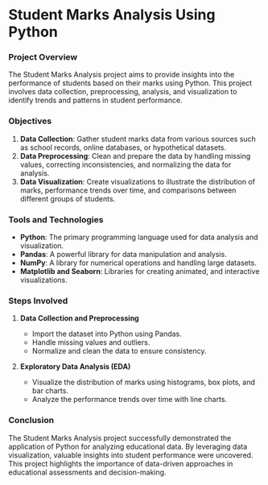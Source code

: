 # Student Marks Analysis Using Python

### Project Overview

The Student Marks Analysis project aims to provide insights into the performance of students based on their marks using Python. This project involves data collection, preprocessing, analysis, and visualization to identify trends and patterns in student performance.

### Objectives

1. **Data Collection**: Gather student marks data from various sources such as school records, online databases, or hypothetical datasets.
2. **Data Preprocessing**: Clean and prepare the data by handling missing values, correcting inconsistencies, and normalizing the data for analysis.
3. **Data Visualization**: Create visualizations to illustrate the distribution of marks, performance trends over time, and comparisons between different groups of students.

### Tools and Technologies

- **Python**: The primary programming language used for data analysis and visualization.
- **Pandas**: A powerful library for data manipulation and analysis.
- **NumPy**: A library for numerical operations and handling large datasets.
- **Matplotlib and Seaborn**: Libraries for creating animated, and interactive visualizations.

### Steps Involved

1. **Data Collection and Preprocessing**
   - Import the dataset into Python using Pandas.
   - Handle missing values and outliers.
   - Normalize and clean the data to ensure consistency.

2. **Exploratory Data Analysis (EDA)**
   - Visualize the distribution of marks using histograms, box plots, and bar charts.
   - Analyze the performance trends over time with line charts.

### Conclusion

The Student Marks Analysis project successfully demonstrated the application of Python for analyzing educational data. By leveraging data visualization, valuable insights into student performance were uncovered. This project highlights the importance of data-driven approaches in educational assessments and decision-making.
